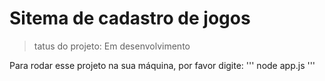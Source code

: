 # Sitema de cadastro de jogos</h1>

>tatus do projeto: Em desenvolvimento

Para rodar esse projeto na sua máquina, por favor digite:
'''
node app.js
'''

